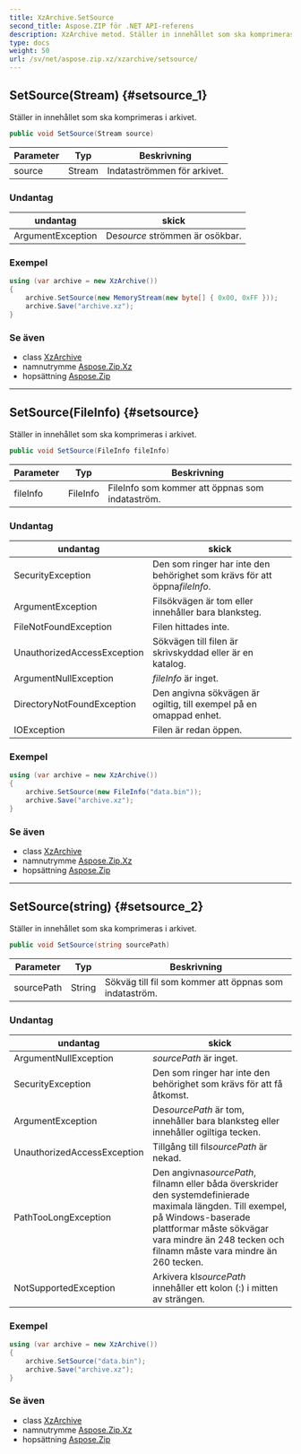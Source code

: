 ```yaml
---
title: XzArchive.SetSource
second_title: Aspose.ZIP för .NET API-referens
description: XzArchive metod. Ställer in innehållet som ska komprimeras i arkivet.
type: docs
weight: 50
url: /sv/net/aspose.zip.xz/xzarchive/setsource/
---
```

## SetSource(Stream) {#setsource_1}

Ställer in innehållet som ska komprimeras i arkivet.

```csharp
public void SetSource(Stream source)
```

| Parameter | Typ | Beskrivning |
| --- | --- | --- |
| source | Stream | Indataströmmen för arkivet. |

### Undantag

| undantag | skick |
| --- | --- |
| ArgumentException | De*source* strömmen är osökbar. |

### Exempel

```csharp
using (var archive = new XzArchive())
{
    archive.SetSource(new MemoryStream(new byte[] { 0x00, 0xFF }));
    archive.Save("archive.xz");
}
```

### Se även

* class [XzArchive](../)
* namnutrymme [Aspose.Zip.Xz](../../xzarchive/)
* hopsättning [Aspose.Zip](../../../)

---

## SetSource(FileInfo) {#setsource}

Ställer in innehållet som ska komprimeras i arkivet.

```csharp
public void SetSource(FileInfo fileInfo)
```

| Parameter | Typ | Beskrivning |
| --- | --- | --- |
| fileInfo | FileInfo | FileInfo som kommer att öppnas som indataström. |

### Undantag

| undantag | skick |
| --- | --- |
| SecurityException | Den som ringer har inte den behörighet som krävs för att öppna*fileInfo*. |
| ArgumentException | Filsökvägen är tom eller innehåller bara blanksteg. |
| FileNotFoundException | Filen hittades inte. |
| UnauthorizedAccessException | Sökvägen till filen är skrivskyddad eller är en katalog. |
| ArgumentNullException | *fileInfo* är inget. |
| DirectoryNotFoundException | Den angivna sökvägen är ogiltig, till exempel på en omappad enhet. |
| IOException | Filen är redan öppen. |

### Exempel

```csharp
using (var archive = new XzArchive()) 
{
    archive.SetSource(new FileInfo("data.bin"));
    archive.Save("archive.xz");
}
```

### Se även

* class [XzArchive](../)
* namnutrymme [Aspose.Zip.Xz](../../xzarchive/)
* hopsättning [Aspose.Zip](../../../)

---

## SetSource(string) {#setsource_2}

Ställer in innehållet som ska komprimeras i arkivet.

```csharp
public void SetSource(string sourcePath)
```

| Parameter | Typ | Beskrivning |
| --- | --- | --- |
| sourcePath | String | Sökväg till fil som kommer att öppnas som indataström. |

### Undantag

| undantag | skick |
| --- | --- |
| ArgumentNullException | *sourcePath* är inget. |
| SecurityException | Den som ringer har inte den behörighet som krävs för att få åtkomst. |
| ArgumentException | De*sourcePath* är tom, innehåller bara blanksteg eller innehåller ogiltiga tecken. |
| UnauthorizedAccessException | Tillgång till fil*sourcePath* är nekad. |
| PathTooLongException | Den angivna*sourcePath*, filnamn eller båda överskrider den systemdefinierade maximala längden. Till exempel, på Windows-baserade plattformar måste sökvägar vara mindre än 248 tecken och filnamn måste vara mindre än 260 tecken. |
| NotSupportedException | Arkivera kl*sourcePath* innehåller ett kolon (:) i mitten av strängen. |

### Exempel

```csharp
using (var archive = new XzArchive()) 
{
    archive.SetSource("data.bin");
    archive.Save("archive.xz");
}
```

### Se även

* class [XzArchive](../)
* namnutrymme [Aspose.Zip.Xz](../../xzarchive/)
* hopsättning [Aspose.Zip](../../../)


